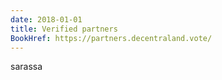```yaml
---
date: 2018-01-01
title: Verified partners
BookHref: https://partners.decentraland.vote/
---
```

sarassa